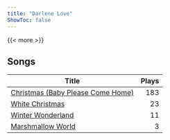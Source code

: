 ```yaml
---
title: "Darlene Love"
ShowToc: false
---
```


{{< more >}}

## Songs
Title | Plays 
----- | -----: 
[Christmas (Baby Please Come Home)](/songs/christmas-baby-please-come-home) | 183
[White Christmas](/songs/white-christmas) | 23
[Winter Wonderland](/songs/winter-wonderland) | 11
[Marshmallow World](/songs/marshmallow-world) | 3

